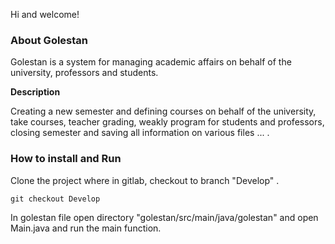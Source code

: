 Hi and welcome!

### **About Golestan**

Golestan is a system for managing academic affairs on behalf of the 
university, professors and students.

**Description** 

Creating a new semester and defining courses on behalf of the university,
 take courses, teacher grading, weakly program for students and professors,
 closing semester and saving all information on various files ... .

### **How to install and Run**

Clone the project where in gitlab, checkout to branch "Develop" .

    git checkout Develop

In golestan file open directory "golestan/src/main/java/golestan" and open Main.java 
and run the main function.


